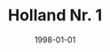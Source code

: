 ---
type: collaboration
title: Holland Nr. 1
artist: Offside
date: 1998-01-01
label: CNR
catalog: 123-456-789
img: /images/collaborations/offside.jpg
discs:
  - tracks:
    - Holland Nr. 1
    - title: Holland Nr. 1
      subtitle: Instrumentale Versie
credits:
  - key: Artwork
    value: Robby Valentine
---